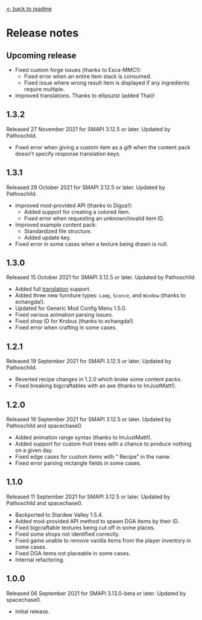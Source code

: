 ﻿﻿[← back to readme](README.md)

# Release notes
## Upcoming release
* Fixed custom forge issues (thanks to Esca-MMC!):
  * Fixed error when an entire item stack is consumed.
  * Fixed issue where wrong result item is displayed if any ingredients require multiple.
* Improved translations. Thanks to ellipszist (added Thai)!

## 1.3.2
Released 27 November 2021 for SMAPI 3.12.5 or later. Updated by Pathoschild.

* Fixed error when giving a custom item as a gift when the content pack doesn't specify response translation keys.

## 1.3.1
Released 29 October 2021 for SMAPI 3.12.5 or later. Updated by Pathoschild.

* Improved mod-provided API (thanks to Digus!):
  * Added support for creating a colored item.
  * Fixed error when requesting an unknown/invalid item ID.
* Improved example content pack:
  * Standardized file structure.
  * Added update key.
* Fixed error in some cases when a texture being drawn is null.

## 1.3.0
Released 15 October 2021 for SMAPI 3.12.5 or later. Updated by Pathoschild.

* Added full [translation](https://stardewvalleywiki.com/Modding:Translations) support.
* Added three new furniture types: `Lamp`, `Sconce`, and `Window` (thanks to echangda!).
* Updated for Generic Mod Config Menu 1.5.0.
* Fixed various animation parsing issues.
* Fixed shop ID for Krobus (thanks to echangda!).
* Fixed error when crafting in some cases.

## 1.2.1
Released 19 September 2021 for SMAPI 3.12.5 or later. Updated by Pathoschild.

* Reverted recipe changes in 1.2.0 which broke some content packs.
* Fixed breaking bigcraftables with an axe (thanks to ImJustMatt!).

## 1.2.0
Released 19 September 2021 for SMAPI 3.12.5 or later. Updated by Pathoschild and spacechase0.

* Added animation range syntax (thanks to ImJustMatt!).
* Added support for custom fruit trees with a chance to produce nothing on a given day.
* Fixed edge cases for custom items with " Recipe" in the name.
* Fixed error parsing rectangle fields in some cases.

## 1.1.0
Released 11 September 2021 for SMAPI 3.12.5 or later. Updated by Pathoschild and spacechase0.

* Backported to Stardew Valley 1.5.4.
* Added mod-provided API method to spawn DGA items by their ID.
* Fixed bigcraftable textures being cut off in some places.
* Fixed some shops not identified correctly.
* Fixed game unable to remove vanilla items from the player inventory in some cases.
* Fixed DGA items not placeable in some cases.
* Internal refactoring.

## 1.0.0
Released 06 September 2021 for SMAPI 3.13.0-beta or later. Updated by spacechase0.

* Initial release.
